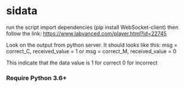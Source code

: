 # sidata
run the script import dependencies (pip install WebSocket-client) then follow the link:
https://www.labvanced.com/player.html?id=22745

Look on the output from python server. It should looks like this:
msg = correct_C, received_value = 1
or
msg = correct_M, received_value = 0

This indicate that the data value is 1 for correct 0 for incorrect

### Require Python 3.6+

